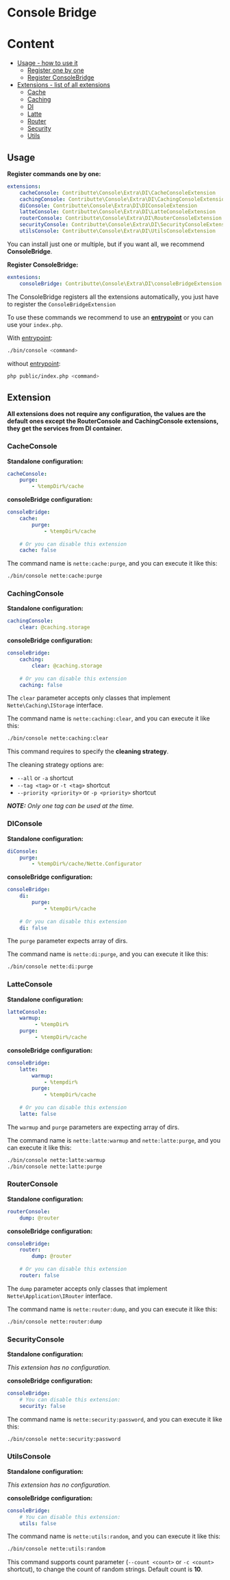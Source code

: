 # Console Bridge

# Content
- [Usage - how to use it](#usage)
    - [Register one by one](#usage)
    - [Register ConsoleBridge](#usage)
- [Extensions - list of all extensions](#extension)
    - [Cache](#CacheConsole)
    - [Caching](#CachingConsole)
    - [DI](#DIConsole)
    - [Latte](#LatteConsole)
    - [Router](#RouterConsole)
    - [Security](#SecurityConsole)
    - [Utils](#UtilsConsole)
    
## Usage

**Register commands one by one:**
```yaml
extensions:
    cacheConsole: Contributte\Console\Extra\DI\CacheConsoleExtension
    cachingConsole: Contributte\Console\Extra\DI\CachingConsoleExtension
    diConsole: Contributte\Console\Extra\DI\DIConsoleExtension
    latteConsole: Contributte\Console\Extra\DI\LatteConsoleExtension
    routerConsole: Contributte\Console\Extra\DI\RouterConsoleExtension
    securityConsole: Contributte\Console\Extra\DI\SecurityConsoleExtension
    utilsConsole: Contributte\Console\Extra\DI\UtilsConsoleExtension
```
You can install just one or multiple, but if you want all, we recommend **ConsoleBridge**.


**Register ConsoleBridge:**
```yaml
exntesions:
    consoleBridge: Contributte\Console\Extra\DI\consoleBridgeExtension
```

The ConsoleBridge registers all the extensions automatically, you just have to register the `ConsoleBridgeExtension`

To use these commands we recommend to use an **[entrypoint](https://github.com/contributte/console/blob/master/.docs/README.md#entrypoint)** or you can use your `index.php`.

With [entrypoint](https://github.com/contributte/console/blob/master/.docs/README.md#entrypoint):
```bash
./bin/console <command>
```
without [entrypoint](https://github.com/contributte/console/blob/master/.docs/README.md#entrypoint):
```bash
php public/index.php <command>
```

## Extension

**All extensions does not require any configuration, the values are the default ones except the RouterConsole and CachingConsole extensions, they get the services from DI container.**

### CacheConsole
**Standalone configuration:**
```yaml
cacheConsole:
    purge: 
        - %tempDir%/cache
```
**consoleBridge configuration:**
```yaml
consoleBridge:
    cache:
        purge: 
            - %tempDir%/cache
            
    # Or you can disable this extension
    cache: false
```

The command name is `nette:cache:purge`, and you can execute it like this:
```bash
./bin/console nette:cache:purge
```


### CachingConsole
**Standalone configuration:**
```yaml
cachingConsole:
    clear: @caching.storage
```
**consoleBridge configuration:**
```yaml
consoleBridge:
    caching:
        clear: @caching.storage
        
    # Or you can disable this extension
    caching: false
```

The `clear` parameter accepts only classes that implement `Nette\Caching\IStorage` interface.

The command name is `nette:caching:clear`, and you can execute it like this:
```bash
./bin/console nette:caching:clear
```

This command requires to specify the **cleaning strategy**. 


The cleaning strategy options are:
- `--all` or `-a` shortcut
- `--tag <tag>` or `-t <tag>` shortcut
- `--priority <priority>` or `-p <priority>` shortcut

***NOTE:** Only one tag can be used at the time.*

### DIConsole
**Standalone configuration:**
```yaml
diConsole:
    purge: 
        - %tempDir%/cache/Nette.Configurator
```
**consoleBridge configuration:**
```yaml
consoleBridge:
    di:
        purge: 
            - %tempDir%/cache
            
    # Or you can disable this extension
    di: false
```

The `purge` parameter expects array of dirs.

The command name is `nette:di:purge`, and you can execute it like this:
```bash
./bin/console nette:di:purge
```

### LatteConsole
**Standalone configuration:**
```yaml
latteConsole:
    warmup: 
         - %tempDir%
    purge: 
         - %tempDir%/cache
```
**consoleBridge configuration:**
```yaml
consoleBridge:
    latte:
        warmup: 
            - %tempdir%
        purge: 
            - %tempDir%/cache
            
    # Or you can disable this extension
    latte: false
```
The `warmup` and `purge` parameters are expecting array of dirs.

The command name is `nette:latte:warmup` and `nette:latte:purge`, and you can execute it like this:
```bash
./bin/console nette:latte:warmup
./bin/console nette:latte:purge
```

### RouterConsole
**Standalone configuration:**
```yaml
routerConsole:
    dump: @router
```
**consoleBridge configuration:**
```yaml
consoleBridge:
    router:
        dump: @router
        
    # Or you can disable this extension
    router: false
```

The `dump` parameter accepts only classes that implement `Nette\Application\IRouter` interface.

The command name is `nette:router:dump`, and you can execute it like this:
```bash
./bin/console nette:router:dump
```

### SecurityConsole
**Standalone configuration:**

_This extension has no configuration._

**consoleBridge configuration:**
```yaml
consoleBridge:
    # You can disable this extension:
    security: false
```

The command name is `nette:security:password`, and you can execute it like this:
```bash
./bin/console nette:security:password
```

### UtilsConsole
**Standalone configuration:**

_This extension has no configuration._

**consoleBridge configuration:**
```yaml
consoleBridge:
    # You can disable this extension:
    utils: false
```

The command name is `nette:utils:random`, and you can execute it like this:
```bash
./bin/console nette:utils:random
```

This command supports count parameter (`--count <count>` or `-c <count>` shortcut), to change the count of random strings. Default count is **10**.

